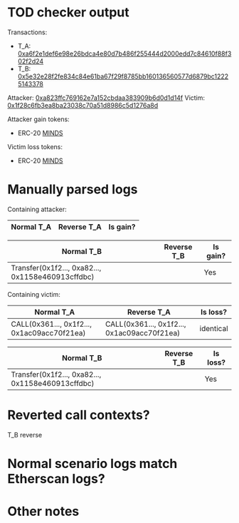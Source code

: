 # TOD checker output

Transactions:
- T_A: [0xa6f2e1def6e98e26bdca4e80d7b486f255444d2000edd7c84610f88f302f2d24](https://etherscan.io/tx/0xa6f2e1def6e98e26bdca4e80d7b486f255444d2000edd7c84610f88f302f2d24)
- T_B: [0x5e32e28f2fe834c84e61ba67f29f8785bb160136560577d6879bc12225143378](https://etherscan.io/tx/0x5e32e28f2fe834c84e61ba67f29f8785bb160136560577d6879bc12225143378)


Attacker: [0xa823ffc769162e7a152cbdaa383909b6d0d1d14f](https://etherscan.io/address/0xa823ffc769162e7a152cbdaa383909b6d0d1d14f)
Victim: [0x1f28c6fb3ea8ba23038c70a51d8986c5d1276a8d](https://etherscan.io/address/0x1f28c6fb3ea8ba23038c70a51d8986c5d1276a8d)

Attacker gain tokens:
- ERC-20 [MINDS](https://etherscan.io/token/0xb26631c6dda06ad89b93c71400d25692de89c068)

Victim loss tokens:
- ERC-20 [MINDS](https://etherscan.io/token/0xb26631c6dda06ad89b93c71400d25692de89c068)

# Manually parsed logs

Containing attacker:

| Normal T_A                                  | Reverse T_A                                 | Is gain?  |
|---------------------------------------------|---------------------------------------------|-----------|

| Normal T_B                                        | Reverse T_B | Is gain? |
|---------------------------------------------------|-------------|----------|
| Transfer(0x1f2..., 0xa82..., 0x1158e460913cffdbc) | <reverted>  | Yes      |

Containing victim:

| Normal T_A                                  | Reverse T_A                                 | Is loss?  |
|---------------------------------------------|---------------------------------------------|-----------|
| CALL(0x361..., 0x1f2..., 0x1ac09acc70f21ea) | CALL(0x361..., 0x1f2..., 0x1ac09acc70f21ea) | identical |

| Normal T_B                                        | Reverse T_B | Is loss? |
|---------------------------------------------------|-------------|----------|
| Transfer(0x1f2..., 0xa82..., 0x1158e460913cffdbc) | <reverted>  | Yes      |


# Reverted call contexts?

T_B reverse

# Normal scenario logs match Etherscan logs?



# Other notes
